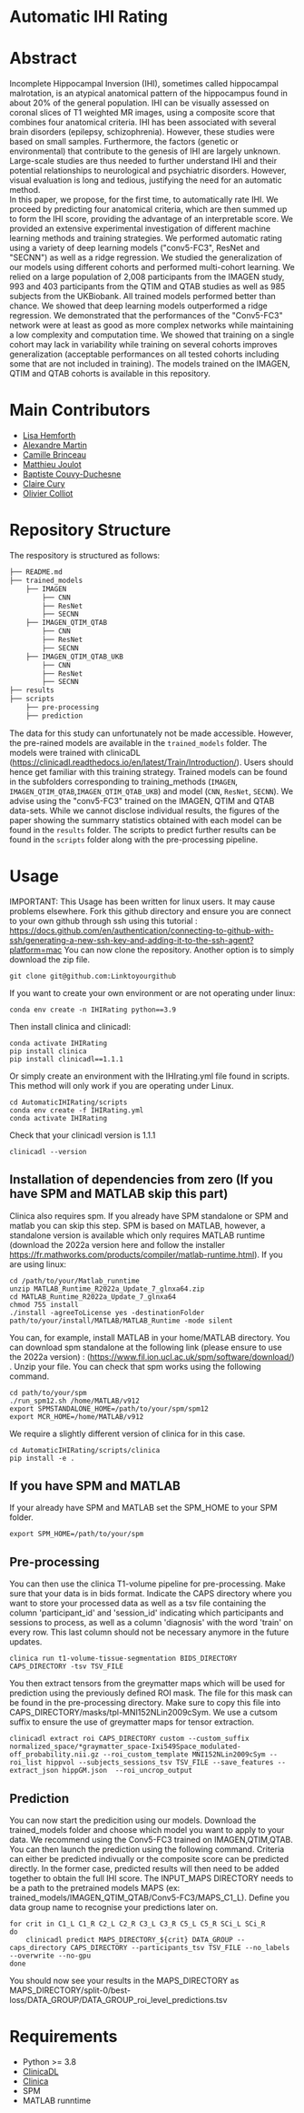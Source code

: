 Automatic IHI Rating
====================

# Abstract 
Incomplete Hippocampal Inversion (IHI), sometimes called hippocampal malrotation, is an atypical anatomical pattern of the hippocampus found in about 20\% of the general population.  IHI can be visually assessed on coronal slices of T1 weighted MR images, using a composite score that combines four anatomical criteria.
IHI has been associated with several brain disorders (epilepsy, schizophrenia). However, these studies were based on small samples. Furthermore, the factors (genetic or environmental) that contribute to the genesis of IHI are largely unknown. Large-scale studies are thus needed to further understand IHI and their potential relationships to neurological and psychiatric disorders.
However, visual evaluation is long and tedious, justifying the need for an automatic method.  
In this paper, we propose, for the first time, to automatically rate IHI. We proceed by predicting four anatomical criteria, which are then summed up to form the IHI score, providing the advantage of an interpretable score. We provided an extensive experimental investigation of different machine learning methods and training strategies. We performed automatic rating using a variety of deep learning models ("conv5-FC3", ResNet and "SECNN") as well as a ridge regression. We studied the generalization of our models using different cohorts and performed multi-cohort learning. We relied on a large population of 2,008 participants from the IMAGEN study, 993 and 403 participants from the QTIM and QTAB studies as well as 985 subjects from the UKBiobank. All trained models performed better than chance. We showed that deep learning models outperformed a ridge regression. We demonstrated that the performances of the "Conv5-FC3" network were at least as good as more complex networks while maintaining a low complexity and computation time. We showed that training on a single cohort may lack in variability while training on several cohorts improves generalization (acceptable performances on all tested cohorts including some that are not included in training). The models trained on the IMAGEN, QTIM and QTAB cohorts is available in this repository. 

# Main Contributors 
- [Lisa Hemforth](https://github.com/LisaHemforth)
- [Alexandre Martin](https://github.com/Raelag0112)
- [Camille Brinceau](https://github.com/camillebrianceau)
- [Matthieu Joulot](https://github.com/MatthieuJoulot)
- [Baptiste Couvy-Duchesne](https://github.com/baptisteCD)
- [Claire Cury](https://github.com/cclairec)
- [Olivier Colliot](https://github.com/oliviercolliot)

# Repository Structure 
The respository is structured as follows: 
``` bash
├── README.md
├── trained_models
    ├── IMAGEN
        ├── CNN
        ├── ResNet
        ├── SECNN
    ├── IMAGEN_QTIM_QTAB
        ├── CNN
        ├── ResNet
        ├── SECNN
    ├── IMAGEN_QTIM_QTAB_UKB
        ├── CNN
        ├── ResNet
        ├── SECNN
├── results
├── scripts
    ├── pre-processing
    ├── prediction
```

The data for this study can unfortunately not be made accessible. However, the pre-rained models are available in the `trained_models` folder. The models were trained with clinicaDL (https://clinicadl.readthedocs.io/en/latest/Train/Introduction/). Users should hence get familiar with this training strategy. Trained models can be found in the subfolders corresponding to training_methods (`IMAGEN`, `IMAGEN_QTIM_QTAB`,`IMAGEN_QTIM_QTAB_UKB`)  and model (`CNN`, `ResNet`, `SECNN`). We advise using the "conv5-FC3" trained on the IMAGEN, QTIM and QTAB data-sets. While we cannot disclose individual results, the figures of the paper showing the summarry statistics obtained with each model can be found in the `results` folder. The scripts to predict further results can be found in the `scripts` folder along with the pre-processing pipeline. 

# Usage
IMPORTANT: This Usage has been written for linux users. It may cause problems elsewhere.
Fork this github directory and ensure you are connect to your own github through ssh using this tutorial : https://docs.github.com/en/authentication/connecting-to-github-with-ssh/generating-a-new-ssh-key-and-adding-it-to-the-ssh-agent?platform=mac
You can now clone the repository. Another option is to simply download the zip file.
```
git clone git@github.com:Linktoyourgithub
```
If you want to create your own environment or are not operating under linux:
```
conda env create -n IHIRating python==3.9
```
Then install clinica and clinicadl:
```
conda activate IHIRating
pip install clinica
pip install clinicadl==1.1.1
```
Or simply create an environment with the IHIrating.yml file found in scripts. This method will only work if you are operating under Linux.
```
cd AutomaticIHIRating/scripts
conda env create -f IHIRating.yml
conda activate IHIRating
```
Check that your clinicadl version is 1.1.1
```
clinicadl --version
```
## Installation of dependencies from zero (If you have SPM and MATLAB skip this part) 
Clinica also requires spm. If you already have SPM standalone or SPM and matlab you can skip this step. SPM is based on MATLAB, however, a standalone version is available which only requires MATLAB runtime (download the 2022a version here and follow the installer https://fr.mathworks.com/products/compiler/matlab-runtime.html). If you are using linux: 
```
cd /path/to/your/Matlab_runntime
unzip MATLAB_Runtime_R2022a_Update_7_glnxa64.zip
cd MATLAB_Runtime_R2022a_Update_7_glnxa64
chmod 755 install
./install -agreeToLicense yes -destinationFolder path/to/your/install/MATLAB/MATLAB_Runtime -mode silent
```
You can, for example, install MATLAB in your home/MATLAB directory. You can download spm standalone at the following link (please ensure to use the 2022a version) : (https://www.fil.ion.ucl.ac.uk/spm/software/download/) . Unzip your file. You can check that spm works using the following command.
```
cd path/to/your/spm
./run_spm12.sh /home/MATLAB/v912
export SPMSTANDALONE_HOME=/path/to/your/spm/spm12
export MCR_HOME=/home/MATLAB/v912
```
We require a slightly different version of clinica for in this case.
```
cd AutomaticIHIRating/scripts/clinica
pip install -e .
```

## If you have SPM and MATLAB 
If your already have SPM and MATLAB set the SPM_HOME to your SPM folder.
```
export SPM_HOME=/path/to/your/spm
```

## Pre-processing
You can then use the clinica T1-volume pipeline for pre-processing. Make sure that your data is in bids format. Indicate the CAPS directory where you want to store your processed data as well as a tsv file containing the column 'participant_id' and 'session_id' indicating which participants and sessions to process, as well as a column 'diagnosis' with the word 'train' on every row. This last column should not be necessary anymore in the future updates. 
```
clinica run t1-volume-tissue-segmentation BIDS_DIRECTORY CAPS_DIRECTORY -tsv TSV_FILE
```
You then extract tensors from the greymatter maps which will be used for prediction using the previously defined ROI mask. The file for this mask can be found in the pre-processing directory. Make sure to copy this file into CAPS_DIRECTORY/masks/tpl-MNI152NLin2009cSym. We use a cutsom suffix to ensure the use of greymatter maps for tensor extraction. 
```
clinicadl extract roi CAPS_DIRECTORY custom --custom_suffix normalized_space/*graymatter_space-Ixi549Space_modulated-off_probability.nii.gz --roi_custom_template MNI152NLin2009cSym --roi_list hippvol --subjects_sessions_tsv TSV_FILE --save_features --extract_json hippGM.json  --roi_uncrop_output
```

## Prediction 
You can now start the predicition using our models. Download the trained_models folder and choose which model you want to apply to your data. We recommend using the Conv5-FC3 trained on IMAGEN,QTIM,QTAB. You can then launch the prediction using the following command. Criteria can either be predicted indivually or the composite score can be predicted directly. In the former case, predicted results will then need to be added together to obtain the full IHI score. The INPUT_MAPS DIRECTORY needs to be a path to the pretrained models MAPS (ex: trained_models/IMAGEN_QTIM_QTAB/Conv5-FC3/MAPS_C1_L). Define you data group name to recognise your predictions later on. 
```
for crit in C1_L C1_R C2_L C2_R C3_L C3_R C5_L C5_R SCi_L SCi_R
do
    clinicadl predict MAPS_DIRECTORY_${crit} DATA_GROUP --caps_directory CAPS_DIRECTORY --participants_tsv TSV_FILE --no_labels --overwrite --no-gpu
done
```
You should now see your results in the MAPS_DIRECTORY as MAPS_DIRECTORY/split-0/best-loss/DATA_GROUP/DATA_GROUP_roi_level_predictions.tsv

# Requirements
- Python >= 3.8
- [ClinicaDL](https://clinicadl.readthedocs.io/en/latest/Train/Introduction/)
- [Clinica](https://aramislab.paris.inria.fr/clinica/docs/public/latest/)
- SPM
- MATLAB runntime
